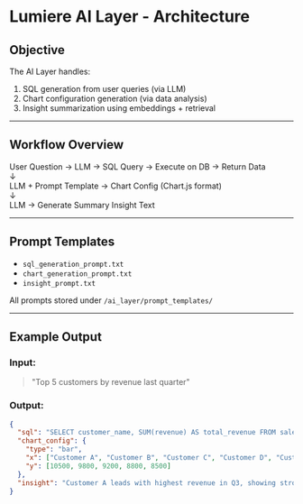 # Lumiere AI Layer - Architecture

## Objective
The AI Layer handles:
1. SQL generation from user queries (via LLM)
2. Chart configuration generation (via data analysis)
3. Insight summarization using embeddings + retrieval

---

## Workflow Overview
User Question → LLM → SQL Query → Execute on DB → Return Data  
↓  
LLM + Prompt Template → Chart Config (Chart.js format)  
↓  
LLM → Generate Summary Insight Text

---

## Prompt Templates
- `sql_generation_prompt.txt`
- `chart_generation_prompt.txt`
- `insight_prompt.txt`

All prompts stored under `/ai_layer/prompt_templates/`

---

## Example Output
### Input:
> "Top 5 customers by revenue last quarter"

### Output:
```json
{
  "sql": "SELECT customer_name, SUM(revenue) AS total_revenue FROM sales WHERE quarter = 'Q3' GROUP BY customer_name ORDER BY total_revenue DESC LIMIT 5;",
  "chart_config": {
    "type": "bar",
    "x": ["Customer A", "Customer B", "Customer C", "Customer D", "Customer E"],
    "y": [10500, 9800, 9200, 8800, 8500]
  },
  "insight": "Customer A leads with highest revenue in Q3, showing strong retention in premium segment."
}
```
